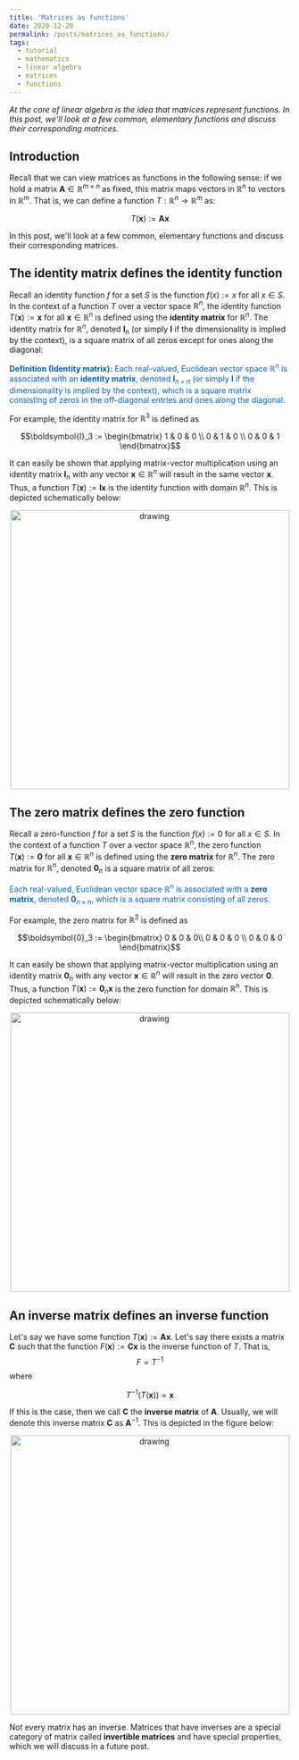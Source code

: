 ```yaml
---
title: 'Matrices as functions'
date: 2020-12-20
permalink: /posts/matrices_as_functions/
tags:
  - tutorial
  - mathematics
  - linear algebra
  - matrices
  - functions
---
```


*At the core of linear algebra is the idea that matrices represent functions. In this post, we'll look at a few common, elementary functions and discuss their corresponding matrices.*

Introduction
----------------

Recall that we can view matrices as functions in the following sense: if we hold a matrix $\boldsymbol{A}  \in \mathbb{R}^{m \times n}$ as fixed, this matrix maps vectors in $\mathbb{R}^n$ to vectors in $\mathbb{R}^m$.  That is, we can define a function $T : \mathbb{R}^n \rightarrow \mathbb{R}^m$ as:

$$T(\boldsymbol{x}) := \boldsymbol{A}\boldsymbol{x}$$

In this post, we'll look at a few common, elementary functions and discuss their corresponding matrices.

The identity matrix defines the identity function
-------------------

Recall an identity function $f$ for a set $S$ is the function $f(x) := x$ for all $x \in S$. In the context of a function $T$ over a vector space $\mathbb{R}^n$, the identity function $T(\boldsymbol{x}) := \boldsymbol{x}$ for all $\boldsymbol{x} \in \mathbb{R}^n$ is defined using the **identity matrix** for $\mathbb{R}^n$.  The identity matrix for $\mathbb{R}^n$, denoted $\boldsymbol{I}_n$ (or simply $\boldsymbol{I}$ if the dimensionality is implied by the context), is a square matrix of all zeros except for ones along the diagonal:  

<span style="color:#0060C6">**Definition (Identity matrix):** Each real-valued, Euclidean vector space $\mathbb{R}^n$ is associated with an **identity matrix**, denoted $\boldsymbol{I}_{n \times n}$ (or simply $\boldsymbol{I}$ if the dimensionality is implied by the context), which is a square matrix consisting of zeros in the off-diagonal entries and ones along the diagonal.</span>

For example, the identity matrix for $\mathbb{R}^3$ is defined as

$$\boldsymbol{I}_3 := \begin{bmatrix} 1 & 0  & 0 \\ 0 & 1 & 0 \\ 0 & 0 & 1 \end{bmatrix}$$  

It can easily be shown that applying matrix-vector multiplication using an identity matrix $\boldsymbol{I}_n$ with any vector $\boldsymbol{x} \in \mathbb{R}^n$ will result in the same vector $\boldsymbol{x}$.  Thus, a function $T(\boldsymbol{x}) := \boldsymbol{I}\boldsymbol{x}$ is the identity function with domain $\mathbb{R}^n$. This is depicted schematically below:

<center><img src="https://raw.githubusercontent.com/mbernste/mbernste.github.io/master/images/identity_matrix_as_function.png" alt="drawing" width="500"/></center>


The zero matrix defines the zero function
-------------------

Recall a zero-function $f$ for a set $S$ is the function $f(x) := 0$ for all $x \in S$.  In the context of a function $T$ over a vector space $\mathbb{R}^n$, the zero function $T(\boldsymbol{x}) := \boldsymbol{0}$ for all $\boldsymbol{x} \in \mathbb{R}^n$ is defined using the **zero matrix** for $\mathbb{R}^n$.  The zero matrix for $\mathbb{R}^n$, denoted $\boldsymbol{0}_n$ is a square matrix of all zeros:

<span style="color:#0060C6">Each real-valued, Euclidean vector space $\mathbb{R}^n$ is associated with a **zero matrix**, denoted $\boldsymbol{0}_{n \times n}$, which is a square matrix consisting of all zeros.</span>

For example, the zero matrix for $\mathbb{R}^3$ is defined as

 $$\boldsymbol{0}_3 := \begin{bmatrix} 0 & 0  & 0\\ 0 & 0 & 0 \\ 0 & 0 & 0 \end{bmatrix}$$
 
 It can easily be shown that applying matrix-vector multiplication using an identity matrix $\boldsymbol{0}_n$ with any vector $\boldsymbol{x} \in \mathbb{R}^n$ will result in the zero vector $\boldsymbol{0}$.  Thus, a function $T(\boldsymbol{x}) := \boldsymbol{0}_n\boldsymbol{x}$ is the zero function for domain $\mathbb{R}^n$. This is depicted schematically below:

<center><img src="https://raw.githubusercontent.com/mbernste/mbernste.github.io/master/images/zero_matrix_as_function.png" alt="drawing" width="500"/></center>


An inverse matrix defines an inverse function
-------------------

Let's say we have some function $T(\boldsymbol{x}) := \boldsymbol{Ax}$.  Let's say there exists a matrix $\boldsymbol{C}$ such that the function $F(\boldsymbol{x}) := \boldsymbol{Cx}$ is the inverse function of $T$. That is, $$F = T^{-1}$$ where

$$T^{-1}(T(\boldsymbol{x})) = \boldsymbol{x}$$

If this is the case, then we call $\boldsymbol{C}$ the **inverse matrix** of $\boldsymbol{A}$. Usually, we will denote this inverse matrix $\boldsymbol{C}$ as $\boldsymbol{A}^{-1}$.  This is depicted in the figure below:

<center><img src="https://raw.githubusercontent.com/mbernste/mbernste.github.io/master/images/matrix_inverse.png" alt="drawing" width="500"/></center>

Not every matrix has an inverse.  Matrices that have inverses are a special category of matrix called **invertible matrices** and have special properties, which we will discuss in a future post. 


